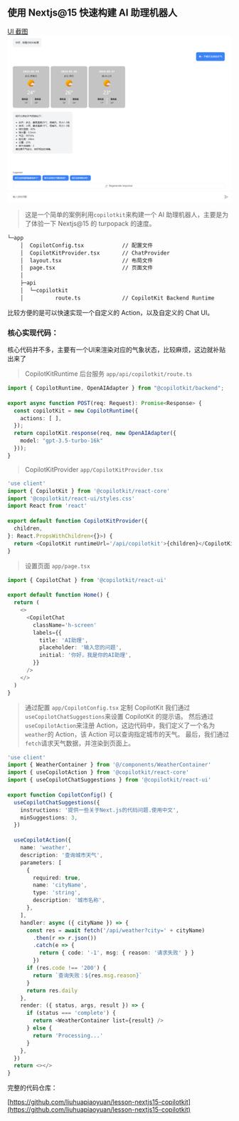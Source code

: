 ## 使用 Nextjs@15 快速构建 AI 助理机器人

[UI 截图](doc/image.png)
![UI截图2](doc/image1.png)

> 这是一个简单的案例利用`copilotkit`来构建一个 AI 助理机器人，主要是为了体验一下 Nextjs@15 的 turpopack 的速度。

```bash
└─app
    │  CopilotConfig.tsx            // 配置文件
    │  CopilotKitProvider.tsx       // ChatProvider
    │  layout.tsx                   // 布局文件
    │  page.tsx                     // 页面文件
    │
    ├─api
    │  └─copilotkit
    │          route.ts             // CopilotKit Backend Runtime
```

比较方便的是可以快速实现一个自定义的 Action，以及自定义的 Chat UI。

### 核心实现代码：
核心代码并不多，主要有一个UI来渲染对应的气象状态，比较麻烦，这边就补贴出来了

> CopilotKitRuntime 后台服务 `app/api/copilotkit/route.ts`

```typescript
import { CopilotRuntime, OpenAIAdapter } from "@copilotkit/backend";

export async function POST(req: Request): Promise<Response> {
  const copilotKit = new CopilotRuntime({
    actions: [ ],
  });
  return copilotKit.response(req, new OpenAIAdapter({
    model: "gpt-3.5-turbo-16k"
  }));
}

```

> CopilotKitProvider `app/CopilotKitProvider.tsx`

```typescript
'use client'
import { CopilotKit } from '@copilotkit/react-core'
import '@copilotkit/react-ui/styles.css'
import React from 'react'

export default function CopilotKitProvider({
  children,
}: React.PropsWithChildren<{}>) {
  return <CopilotKit runtimeUrl='/api/copilotkit'>{children}</CopilotKit>
}
```

> 设置页面 `app/page.tsx`

```typescript
import { CopilotChat } from '@copilotkit/react-ui'

export default function Home() {
  return (
    <>
      <CopilotChat
        className='h-screen'
        labels={{
          title: 'AI助理',
          placeholder: '输入您的问题',
          initial: '你好，我是你的AI助理',
        }}
      />
    </>
  )
}
```

> 通过配置 `app/CopilotConfig.tsx` 定制 CopilotKit
> 我们通过`useCopilotChatSuggestions`来设置 CopilotKit 的提示语。
> 然后通过`useCopilotAction`来注册 Action，这边代码中，我们定义了一个名为`weather`的 Action，该 Action 可以查询指定城市的天气。
> 最后，我们通过`fetch`请求天气数据，并渲染到页面上。

```typescript
'use client'
import { WeatherContainer } from '@/components/WeatherContainer'
import { useCopilotAction } from '@copilotkit/react-core'
import { useCopilotChatSuggestions } from '@copilotkit/react-ui'

export function CopilotConfig() {
  useCopilotChatSuggestions({
    instructions: '提供一些关于Next.js的代码问题.使用中文',
    minSuggestions: 3,
  })

  useCopilotAction({
    name: 'weather',
    description: '查询城市天气',
    parameters: [
      {
        required: true,
        name: 'cityName',
        type: 'string',
        description: '城市名称',
      },
    ],
    handler: async ({ cityName }) => {
      const res = await fetch('/api/weather?city=' + cityName)
        .then(r => r.json())
        .catch(e => {
          return { code: '-1', msg: { reason: '请求失败' } }
        })
      if (res.code !== '200') {
        return `查询失败：${res.msg.reason}`
      }
      return res.daily
    },
    render: ({ status, args, result }) => {
      if (status === 'complete') {
        return <WeatherContainer list={result} />
      } else {
        return 'Processing...'
      }
    },
  })
  return <></>
}
```


完整的代码仓库：

[https://github.com/liuhuapiaoyuan/lesson-nextjs15-copilotkit](https://github.com/liuhuapiaoyuan/lesson-nextjs15-copilotkit)


